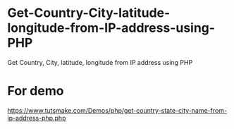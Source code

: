 # Get-Country-City-latitude-longitude-from-IP-address-using-PHP
Get Country, City, latitude, longitude from IP address using PHP

# For demo

https://www.tutsmake.com/Demos/php/get-country-state-city-name-from-ip-address-php.php
